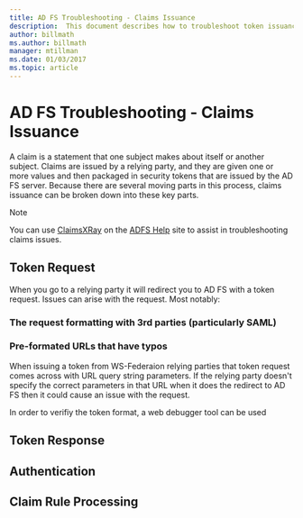 ```yaml
---
title: AD FS Troubleshooting - Claims Issuance
description:  This document describes how to troubleshoot token issuance issues with AD FS
author: billmath
ms.author: billmath
manager: mtillman
ms.date: 01/03/2017
ms.topic: article
---
```


# AD FS Troubleshooting - Claims Issuance
A claim is a statement that one subject makes about itself or another subject.  Claims are issued by a relying party, and they are given one or more values and then packaged in security tokens that are issued by the AD FS server.  Because there are several moving parts in this process, claims issuance can be broken down into these key parts.

>[!NOTE]
>You can use [ClaimsXRay](https://adfshelp.microsoft.com/ClaimsXray/TokenRequest) on the [ADFS Help](https://adfshelp.microsoft.com) site to assist in troubleshooting claims issues.

## Token Request
When you go to a relying party it will redirect you to AD FS with a token request.  Issues can arise with the request.  Most notably:

### The request formatting with 3rd parties (particularly SAML)

### Pre-formated URLs that have typos
When issuing a token from WS-Federaion relying parties that token request comes across with URL query string parameters.  If the relying party doesn't specify the correct parameters in that URL when it does the redirect to AD FS then it could cause an issue with the request.


In order to verifiy the token format, a web debugger tool can be used


## Token Response

## Authentication

## Claim Rule Processing